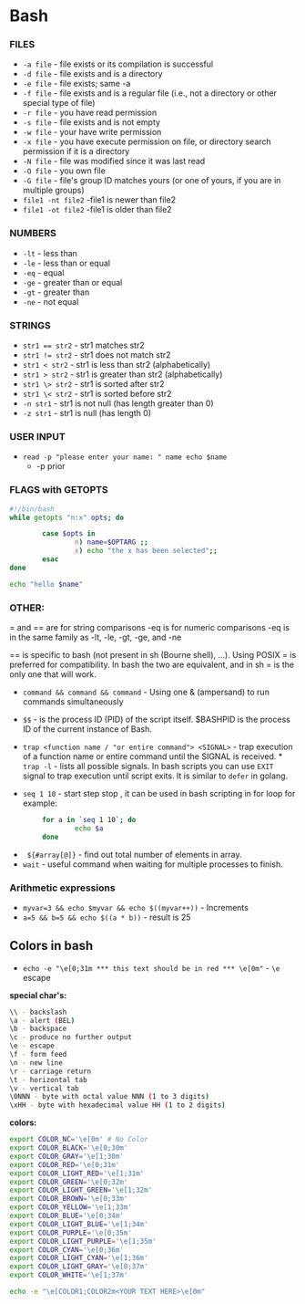 # Bash

### FILES

* `-a file` - file exists or its compilation is successful
* `-d file` - file exists and is a directory
* `-e file` - file exists; same -a
* `-f file` - file exists and is a regular file (i.e., not a directory or other special type of file)
* `-r file` - you have read permission
* `-s file` - file exists and is not empty
* `-w file` - your have write permission
* `-x file` - you have execute permission on file, or directory search permission if it is a directory
* `-N file` - file was modified since it was last read
* `-O file` - you own file
* `-G file` - file's group ID matches yours (or one of yours, if you are in multiple groups)
* `file1 -nt file2` -file1 is newer than file2
* `file1 -ot file2` -file1 is older than file2

### NUMBERS

* `-lt` - less than
* `-le` - less than or equal
* `-eq` - equal
* `-ge` - greater than or equal
* `-gt` - greater than
* `-ne` - not equal


### STRINGS

* `str1 == str2` - str1 matches str2
* `str1 != str2` - str1 does not match str2
* `str1 < str2` - str1 is less than str2 (alphabetically)
* `str1 > str2` - str1 is greater than str2 (alphabetically)
* `str1 \> str2` - str1 is sorted after str2
* `str1 \< str2` - str1 is sorted before str2
* `-n str1` - str1 is not null (has length greater than 0)
* `-z str1` - str1 is null (has length 0)

### USER INPUT
     
* `read -p "please enter your name: " name
   echo $name`
	* -p prior

### FLAGS with GETOPTS
```bash
#!/bin/bash
while getopts "n:x" opts; do

        case $opts in
                n) name=$OPTARG ;;
                x) echo "the x has been selected";;
        esac
done

echo "hello $name"
```

### OTHER:

= and == are for string comparisons
-eq is for numeric comparisons
-eq is in the same family as -lt, -le, -gt, -ge, and -ne

== is specific to bash (not present in sh (Bourne shell), ...). Using POSIX = is preferred for compatibility. In bash the two are equivalent, and in sh = is the only one that will work.

* `command && command && command` - Using one & (ampersand) to run commands simultaneously

* `$$` - is the process ID (PID) of the script itself. $BASHPID is the process ID of the current instance of Bash.

* `trap <function name / "or entire command"> <SIGNAL>` - trap execution of a function name or entire command until the SIGNAL is received.
        * `trap -l` - lists all possible signals. In bash scripts you can use `EXIT` signal to trap execution until script exits. It is similar to `defer` in golang.

* `seq 1 10` - start step stop , it can be used in bash scripting in for loop for example:
        
```bash
        for a in `seq 1 10`; do
                echo $a
        done

```
 
* ` ${#array[@]}` - find out total number of elements in array.
* `wait` - useful command when waiting for multiple processes to finish. 

### Arithmetic expressions

* `myvar=3 && echo $myvar && echo $((myvar++))` - Increments
* `a=5 && b=5 && echo $((a * b))` - result is 25



## Colors in bash

* `echo -e "\e[0;31m *** this text should be in red *** \e[0m"` - `\e` escape

**special char's:**

```bash
\\ - backslash
\a - alert (BEL)
\b - backspace
\c - produce no further output
\e - escape
\f - form feed
\n - new line
\r - carriage return
\t - horizontal tab
\v - vertical tab
\0NNN - byte with octal value NNN (1 to 3 digits)
\xHH - byte with hexadecimal value HH (1 to 2 digits)
```

**colors:**
```bash
export COLOR_NC='\e[0m' # No Color
export COLOR_BLACK='\e[0;30m'
export COLOR_GRAY='\e[1;30m'
export COLOR_RED='\e[0;31m'
export COLOR_LIGHT_RED='\e[1;31m'
export COLOR_GREEN='\e[0;32m'
export COLOR_LIGHT_GREEN='\e[1;32m'
export COLOR_BROWN='\e[0;33m'
export COLOR_YELLOW='\e[1;33m'
export COLOR_BLUE='\e[0;34m'
export COLOR_LIGHT_BLUE='\e[1;34m'
export COLOR_PURPLE='\e[0;35m'
export COLOR_LIGHT_PURPLE='\e[1;35m'
export COLOR_CYAN='\e[0;36m'
export COLOR_LIGHT_CYAN='\e[1;36m'
export COLOR_LIGHT_GRAY='\e[0;37m'
export COLOR_WHITE='\e[1;37m'

echo -e "\e[COLOR1;COLOR2m<YOUR TEXT HERE>\e[0m"

```
